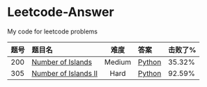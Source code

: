 # Leetcode-Answer
My code for leetcode problems

| 题号  | 题目名 | 难度 | 答案 | 击败了% |
| :--- | :---------------------- | :------: | :------- | :---- |
| 200  | [Number of Islands](https://leetcode.com/problems/number-of-islands/description/)    | Medium | [Python](./answers/200.py) | 35.32% |
| 305  | [Number of Islands II](https://leetcode.com/problems/number-of-islands-ii/description/) | Hard | [Python](./answers/305.py) | 92.59% |